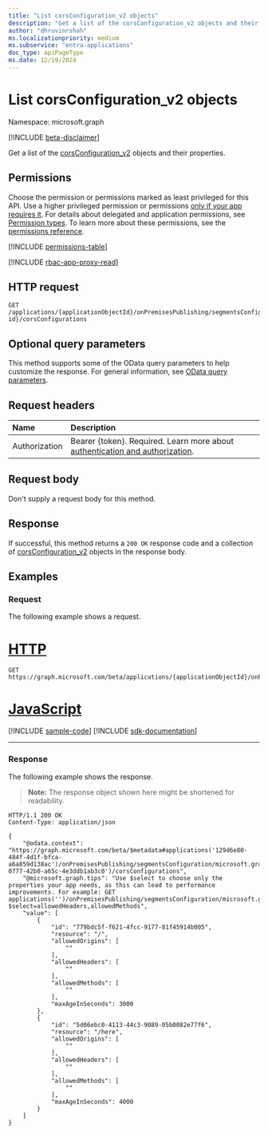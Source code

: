 ```yaml
---
title: "List corsConfiguration_v2 objects"
description: "Get a list of the corsConfiguration_v2 objects and their properties."
author: "dhruvinrshah"
ms.localizationpriority: medium
ms.subservice: "entra-applications"
doc_type: apiPageType
ms.date: 12/19/2024
---
```


# List corsConfiguration_v2 objects

Namespace: microsoft.graph

[!INCLUDE [beta-disclaimer](../../includes/beta-disclaimer.md)]

Get a list of the [corsConfiguration_v2](../resources/corsconfiguration_v2.md) objects and their properties.

## Permissions

Choose the permission or permissions marked as least privileged for this API. Use a higher privileged permission or permissions [only if your app requires it](/graph/permissions-overview#best-practices-for-using-microsoft-graph-permissions). For details about delegated and application permissions, see [Permission types](/graph/permissions-overview#permission-types). To learn more about these permissions, see the [permissions reference](/graph/permissions-reference).

<!-- {
  "blockType": "permissions",
  "name": "webapplicationsegment-list-corsconfigurations-permissions"
}
-->
[!INCLUDE [permissions-table](../includes/permissions/webapplicationsegment-list-corsconfigurations-permissions.md)]

[!INCLUDE [rbac-app-proxy-read](../includes/rbac-for-apis/rbac-app-proxy-read.md)]

## HTTP request

<!-- {
  "blockType": "ignored"
}
-->
```http
GET /applications/{applicationObjectId}/onPremisesPublishing/segmentsConfiguration/microsoft.graph.webSegmentConfiguration/applicationSegments/{webApplicationSegment-id}/corsConfigurations
```

## Optional query parameters

This method supports some of the OData query parameters to help customize the response. For general information, see [OData query parameters](/graph/query-parameters).

## Request headers

|Name|Description|
|:---|:---|
|Authorization|Bearer {token}. Required. Learn more about [authentication and authorization](/graph/auth/auth-concepts).|

## Request body

Don't supply a request body for this method.

## Response

If successful, this method returns a `200 OK` response code and a collection of [corsConfiguration_v2](../resources/corsconfiguration_v2.md) objects in the response body.

## Examples

### Request

The following example shows a request.
# [HTTP](#tab/http)
<!-- {
  "blockType": "request",
  "name": "list_corsconfiguration_v2"
}
-->
```http
GET https://graph.microsoft.com/beta/applications/{applicationObjectId}/onPremisesPublishing/segmentsConfiguration/microsoft.graph.webSegmentConfiguration/applicationSegments/{segmentId}/corsConfigurations
```

# [JavaScript](#tab/javascript)
[!INCLUDE [sample-code](../includes/snippets/javascript/list-corsconfiguration-v2-javascript-snippets.md)]
[!INCLUDE [sdk-documentation](../includes/snippets/snippets-sdk-documentation-link.md)]

---

### Response

The following example shows the response.
>**Note:** The response object shown here might be shortened for readability.
<!-- {
  "blockType": "response",
  "truncated": true,
  "@odata.type": "Collection(microsoft.graph.corsConfiguration_v2)"
}
-->
```http
HTTP/1.1 200 OK
Content-Type: application/json

{
    "@odata.context": "https://graph.microsoft.com/beta/$metadata#applications('129d6e80-484f-4d1f-bfca-a6a859d138ac')/onPremisesPublishing/segmentsConfiguration/microsoft.graph.webSegmentConfiguration/applicationSegments('209efffb-0777-42b0-a65c-4e3ddb1ab3c0')/corsConfigurations",
    "@microsoft.graph.tips": "Use $select to choose only the properties your app needs, as this can lead to performance improvements. For example: GET applications('')/onPremisesPublishing/segmentsConfiguration/microsoft.graph.webSegmentConfiguration/applicationSegments('')/corsConfigurations?$select=allowedHeaders,allowedMethods",
    "value": [
        {
            "id": "779bdc5f-f621-4fcc-9177-81f45914b005",
            "resource": "/",
            "allowedOrigins": [
                ""
            ],
            "allowedHeaders": [
                ""
            ],
            "allowedMethods": [
                ""
            ],
            "maxAgeInSeconds": 3000
        },
        {
            "id": "5d06ebc0-4113-44c3-9089-05b0082e77f6",
            "resource": "/here",
            "allowedOrigins": [
                ""
            ],
            "allowedHeaders": [
                ""
            ],
            "allowedMethods": [
                ""
            ],
            "maxAgeInSeconds": 4000
        }
    ]
}
```

<!--
{
  "type": "#page.annotation",
  "description": "List corsConfiguration_v2 objects",
  "keywords": "",
  "section": "documentation",
  "tocPath": "",
  "suppressions": [
    "
      Error: microsoft.graph.microsoft.graph/applications:
        /applications/{var}/onPremisesPublishing/segmentsConfiguration/microsoft.graph.webSegmentConfiguration/applicationSegments/{var}/corsConfigurations
        Uri path requires navigating into unknown object hierarchy: missing property 'microsoft.graph.webSegmentConfiguration' on 'segmentConfiguration'. Possible issues:
        1) Doc bug where 'microsoft.graph.webSegmentConfiguration' isn't defined on the resource.
        2) Doc bug where 'microsoft.graph.webSegmentConfiguration' is an example key and should instead be replaced with a placeholder like {item-id} or declared in the sampleKeys annotation.
        3) Doc bug where 'segmentConfiguration' is supposed to be an entity type, but is being treated as a complex because it (and its ancestors) are missing the keyProperty annotation.
    "
  ]
}
-->

